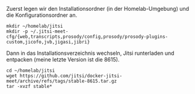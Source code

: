 Zuerst legen wir den Installationsordner (in der Homelab-Umgebung) und die Konfigurationsordner an.

```
mkdir ~/homelab/jitsi
mkdir -p ~/.jitsi-meet-cfg/{web,transcripts,prosody/config,prosody/prosody-plugins-custom,jicofo,jvb,jigasi,jibri}
```
Dann in das Installationsverzeichnis wechseln, Jitsi runterladen und entpacken (meine letzte Version ist die 8615).
```
cd ~/homelab/jitsi
wget https://github.com/jitsi/docker-jitsi-meet/archive/refs/tags/stable-8615.tar.gz
tar -xvzf stable*
```
